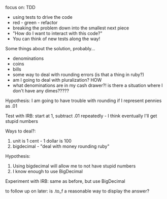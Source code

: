 focus on: TDD
* using tests to drive the code
* red - green - refactor
* breaking the problem down into the smallest next piece
* "How do I want to interact with this code?"
* You can think of new tests along the way!

Some things about the solution, probably...
* denominations
* coins
* bills
* some way to deal with rounding errors (is that a thing in ruby?)
* am I going to deal with pluralization? HOW
* what denominations are in my cash drawer?! is there a situation where I don't have any dimes?????



Hypothesis: I am going to have trouble with rounding if I represent pennies as .01

Test with IRB: start at 1, subtract .01 repeatedly - I think eventually I'll get stupid numbers

Ways to deal?:
1. unit is 1 cent - 1 dollar is 100
2. bigdecimal - "deal with money rounding ruby"

Hypothesis:
1. Using bigdecimal will allow me to not have stupid numbers
2. I know enough to use BigDecimal

Experiment with IRB: same as before, but use BigDecimal

to follow up on later: is .to_f a reasonable way to display the answer?